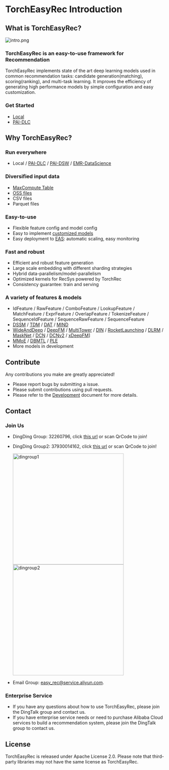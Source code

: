 # TorchEasyRec Introduction

## What is TorchEasyRec?

![intro.png](docs/images/intro.png)

### TorchEasyRec is an easy-to-use framework for Recommendation

TorchEasyRec implements state of the art deep learning models used in common recommendation tasks: candidate generation(matching), scoring(ranking), and multi-task learning. It improves the efficiency of generating high performance models by simple configuration and easy customization.

### Get Started

- [Local](docs/source/quick_start/local_tutorial.md)
- [PAI-DLC](docs/source/quick_start/dlc_tutorial.md)

## Why TorchEasyRec?

### Run everywhere

- Local / [PAI-DLC](https://help.aliyun.com/zh/pai/user-guide/container-training) / [PAI-DSW](https://help.aliyun.com/zh/pai/user-guide/dsw-notebook-service) / [EMR-DataScience](https://help.aliyun.com/document_detail/170836.html)

### Diversified input data

- [MaxCompute Table](https://help.aliyun.com/document_detail/27819.html)
- [OSS files](https://help.aliyun.com/product/31815.html)
- CSV files
- Parquet files

### Easy-to-use

- Flexible feature config and model config
- Easy to implement [customized models](docs/source/models/user_define.md)
- Easy deployment to [EAS](https://help.aliyun.com/zh/pai/user-guide/eas-model-serving): automatic scaling, easy monitoring

### Fast and robust

- Efficient and robust feature generation
- Large scale embedding with different sharding strategies
- Hybrid data-parallelism/model-parallelism
- Optimized kernels for RecSys powered by TorchRec
- Consistency guarantee: train and serving

### A variety of features & models

- IdFeature / RawFeature / ComboFeature / LookupFeature / MatchFeature / ExprFeature / OverlapFeature / TokenizeFeature / SequenceIdFeature / SequenceRawFeature / SequenceFeature
- [DSSM](docs/source/models/dssm.md) / [TDM](docs/source/models/tdm.md) / [DAT](docs/source/models/dat.md) / [MIND](docs/source/models/mind.md)
- [WideAndDeep](docs/source/models/wide_and_deep.md) / [DeepFM](docs/source/models/deepfm.md) / [MultiTower](docs/source/models/multi_tower.md) / [DIN](docs/source/models/din.md) / [RocketLaunching](docs/source/models/rocket_launching.md) / [DLRM](docs/source/models/dlrm.md) / [MaskNet](docs/source/models/masknet.md) / [DCN](docs/source/models/dcn.md) / [DCNv2](docs/source/models/dcn_v2.md) / [xDeepFM](docs/source/models/xdeepfm.md)\]
- [MMoE](docs/source/models/mmoe.md) / [DBMTL](docs/source/models/dbmtl.md) / [PLE](docs/source/models/ple.md)
- More models in development

## Contribute

Any contributions you make are greatly appreciated!

- Please report bugs by submitting a issue.
- Please submit contributions using pull requests.
- Please refer to the [Development](docs/source/develop.md) document for more details.

## Contact

### Join Us

- DingDing Group: 32260796, click [this url](https://page.dingtalk.com/wow/z/dingtalk/simple/ddhomedownload?action=joingroup&code=v1,k1,MwaiOIY1Tb2W+onmBBumO7sQsdDOYjBmv6FXC6wTGns=&_dt_no_comment=1&origin=11#/) or scan QrCode to join!

- DingDing Group2: 37930014162, click [this url](https://page.dingtalk.com/wow/z/dingtalk/simple/ddhomedownload?action=joingroup&code=v1,k1,1ppFWEXXNPyxUClHh77gCmpfB+JcPhbFv6FXC6wTGns=&_dt_no_comment=1&origin=11#/) or scan QrCode to join!

  <img src="docs/images/qrcode/dinggroup1.png" alt="dingroup1" width="350">
    <img src="docs/images/qrcode/dinggroup2.png" alt="dingroup2" width="350">

- Email Group: easy_rec@service.aliyun.com.

### Enterprise Service

- If you have any questions about how to use TorchEasyRec, please join the DingTalk group and contact us.
- If you have enterprise service needs or need to purchase Alibaba Cloud services to build a recommendation system, please join the DingTalk group to contact us.

## License

TorchEasyRec is released under Apache License 2.0. Please note that third-party libraries may not have the same license as TorchEasyRec.
